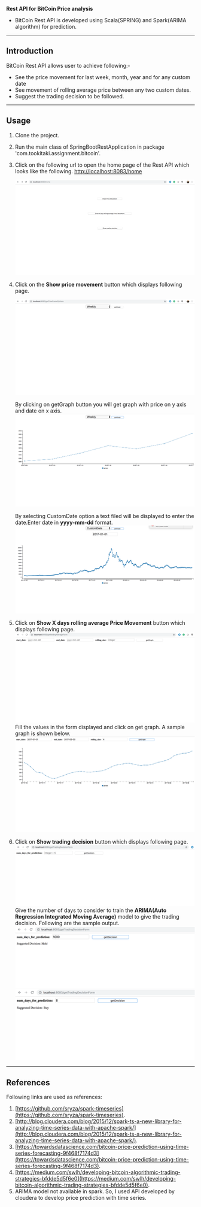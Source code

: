 **Rest API for BitCoin Price analysis** 

* BitCoin Rest API is developed using Scala(SPRING) and Spark(ARIMA algorithm) for prediction.
---

## Introduction

 BitCoin Rest API allows user to achieve following:-
 * See the price movement for last week, month, year and for any custom date
 * See movement of rolling average price between any two custom dates.
 * Suggest the trading decision to be followed.

---

## Usage

1. Clone the project.
2. Run the main class of SpringBootRestApplication in package 'com.tookitaki.assignment.bitcoin'.
3. Click on the following url to open the home page of the Rest API which looks like the following.
   [http://localhost:8083/home](http://localhost:8083/home)
   
   ![picture](src/main/resources/images/home.png)
   
4. Click on the **Show price movement** button which displays following page.

    ![picture](src/main/resources/images/price_options.png)
    
    By clicking on getGraph button you will get graph with price on y axis and date on x axis.
    ![picture](src/main/resources/images/week_graph.png)
    
    By selecting CustomDate option a text filed will be displayed to enter the date.Enter date in **yyyy-mm-dd** format.
    ![picture](src/main/resources/images/custom_graph.png)

5. Click on **Show X days rolling average Price Movement** button which displays following page.
     ![picture](src/main/resources/images/rolling_avg.png)
   Fill the values in the form displayed and click on get graph. A sample graph is shown below.
     ![picture](src/main/resources/images/rolling_avg_graph.png)

6. Click on **Show trading decision** button which displays following page.
      ![picture](src/main/resources/images/trading_decision_form.png)
   Give the number of days to consider to train the **ARIMA(Auto Regression Integrated Moving Average)** model to give the trading decision.
   Following are the sample output.
      ![picture](src/main/resources/images/hold.png)
      ![picture](src/main/resources/images/buy.png)
      
---

## References

Following links are used as references:

1. [https://github.com/sryza/spark-timeseries](https://github.com/sryza/spark-timeseries).
2. [http://blog.cloudera.com/blog/2015/12/spark-ts-a-new-library-for-analyzing-time-series-data-with-apache-spark/](http://blog.cloudera.com/blog/2015/12/spark-ts-a-new-library-for-analyzing-time-series-data-with-apache-spark/).
3. [https://towardsdatascience.com/bitcoin-price-prediction-using-time-series-forecasting-9f468f7174d3](https://towardsdatascience.com/bitcoin-price-prediction-using-time-series-forecasting-9f468f7174d3).
4. [https://medium.com/swlh/developing-bitcoin-algorithmic-trading-strategies-bfdde5d5f6e0](https://medium.com/swlh/developing-bitcoin-algorithmic-trading-strategies-bfdde5d5f6e0).
5. ARIMA model not available in spark. So, I used API developed by cloudera to develop price prediction with time series.
